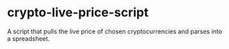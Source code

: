 # crypto-live-price-script
A script that pulls the live price of chosen cryptocurrencies and parses into a spreadsheet.
